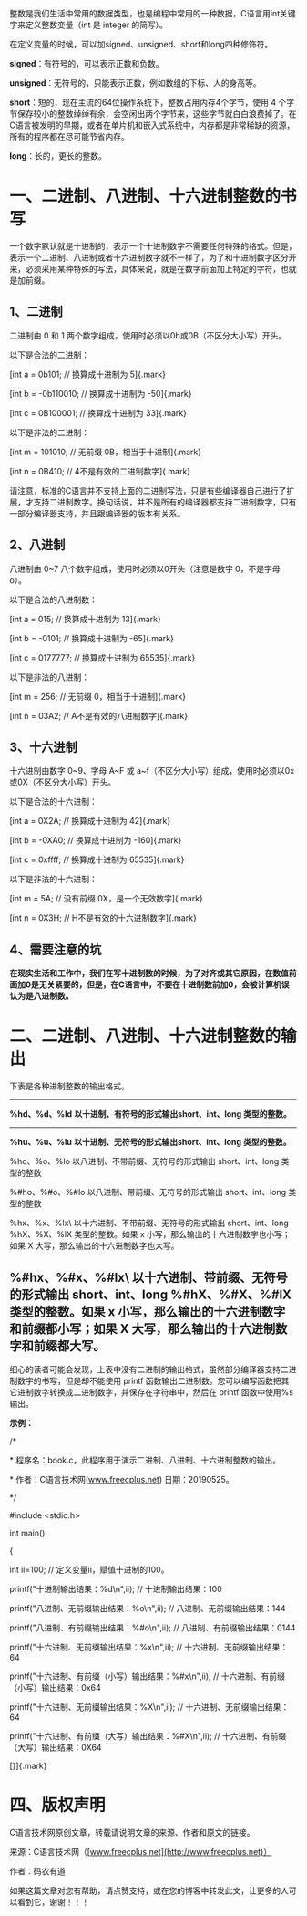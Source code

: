 整数是我们生活中常用的数据类型，也是编程中常用的一种数据，C语言用int关键字来定义整数变量（int
是 integer 的简写）。

在定义变量的时候，可以加signed、unsigned、short和long四种修饰符。

**signed**：有符号的，可以表示正数和负数。

**unsigned**：无符号的，只能表示正数，例如数组的下标、人的身高等。

**short**：短的，现在主流的64位操作系统下，整数占用内存4个字节，使用 4
个字节保存较小的整数绰绰有余，会空闲出两个字节来，这些字节就白白浪费掉了。在C语言被发明的早期，或者在单片机和嵌入式系统中，内存都是非常稀缺的资源，所有的程序都在尽可能节省内存。

**long**：长的，更长的整数。

# 一、二进制、八进制、十六进制整数的书写

一个数字默认就是十进制的，表示一个十进制数字不需要任何特殊的格式。但是，表示一个二进制、八进制或者十六进制数字就不一样了，为了和十进制数字区分开来，必须采用某种特殊的写法，具体来说，就是在数字前面加上特定的字符，也就是加前缀。

## 1、二进制

二进制由 0 和 1 两个数字组成，使用时必须以0b或0B（不区分大小写）开头。

以下是合法的二进制：

[int a = 0b101; // 换算成十进制为 5]{.mark}

[int b = -0b110010; // 换算成十进制为 -50]{.mark}

[int c = 0B100001; // 换算成十进制为 33]{.mark}

以下是非法的二进制：

[int m = 101010; // 无前缀 0B，相当于十进制]{.mark}

[int n = 0B410; // 4不是有效的二进制数字]{.mark}

请注意，标准的C语言并不支持上面的二进制写法，只是有些编译器自己进行了扩展，才支持二进制数字。换句话说，并不是所有的编译器都支持二进制数字，只有一部分编译器支持，并且跟编译器的版本有关系。

## 2、八进制

八进制由 0\~7 八个数字组成，使用时必须以0开头（注意是数字 0，不是字母
o）。

以下是合法的八进制数：

[int a = 015; // 换算成十进制为 13]{.mark}

[int b = -0101; // 换算成十进制为 -65]{.mark}

[int c = 0177777; // 换算成十进制为 65535]{.mark}

以下是非法的八进制：

[int m = 256; // 无前缀 0，相当于十进制]{.mark}

[int n = 03A2; // A不是有效的八进制数字]{.mark}

## 3、十六进制

十六进制由数字 0\~9、字母 A\~F 或
a\~f（不区分大小写）组成，使用时必须以0x或0X（不区分大小写）开头。

以下是合法的十六进制：

[int a = 0X2A; // 换算成十进制为 42]{.mark}

[int b = -0XA0; // 换算成十进制为 -160]{.mark}

[int c = 0xffff; // 换算成十进制为 65535]{.mark}

以下是非法的十六进制：

[int m = 5A; // 没有前缀 0X，是一个无效数字]{.mark}

[int n = 0X3H; // H不是有效的十六进制数字]{.mark}

## 4、需要注意的坑

**在现实生活和工作中，我们在写十进制数的时候，为了对齐或其它原因，在数值前面加0是无关紧要的，但是，在C语言中，不要在十进制数前加0，会被计算机误认为是八进制数。**

# 二、二进制、八进制、十六进制整数的输出

下表是各种进制整数的输出格式。

  ---------------------------------------------------------------------------
  **%hd、%d、%ld**   **以十进制、有符号的形式输出short、int、long
                     类型的整数。**
  ------------------ --------------------------------------------------------
  **%hu、%u、%lu**   **以十进制、无符号的形式输出short、int、long
                     类型的整数。**

  %ho、%o、%lo       以八进制、不带前缀、无符号的形式输出 short、int、long
                     类型的整数

  %#ho、%#o、%#lo    以八进制、带前缀、无符号的形式输出 short、int、long
                     类型的整数

  %hx、%x、%lx\      以十六进制、不带前缀、无符号的形式输出 short、int、long
  %hX、%X、%lX       类型的整数。如果 x
                     小写，那么输出的十六进制数字也小写；如果 X
                     大写，那么输出的十六进制数字也大写。

  %#hx、%#x、%#lx\   以十六进制、带前缀、无符号的形式输出 short、int、long
  %#hX、%#X、%#lX    类型的整数。如果 x
                     小写，那么输出的十六进制数字和前缀都小写；如果 X
                     大写，那么输出的十六进制数字和前缀都大写。
  ---------------------------------------------------------------------------

细心的读者可能会发现，上表中没有二进制的输出格式，虽然部分编译器支持二进制数字的书写，但是却不能使用
printf
函数输出二进制数。您可以编写函数把其它进制数字转换成二进制数字，并保存在字符串中，然后在
printf 函数中使用%s输出。

**示例：**

/\*

\* 程序名：book.c，此程序用于演示二进制、八进制、十六进制整数的输出。

\* 作者：C语言技术网(www.freecplus.net) 日期：20190525。

\*/

#include \<stdio.h\>

int main()

{

int ii=100; // 定义变量ii，赋值十进制的100。

printf(\"十进制输出结果：%d\\n\",ii); // 十进制输出结果：100

printf(\"八进制、无前缀输出结果：%o\\n\",ii); //
八进制、无前缀输出结果：144

printf(\"八进制、有前缀输出结果：%#o\\n\",ii); //
八进制、有前缀输出结果：0144

printf(\"十六进制、无前缀输出结果：%x\\n\",ii); //
十六进制、无前缀输出结果：64

printf(\"十六进制、有前缀（小写）输出结果：%#x\\n\",ii); //
十六进制、有前缀（小写）输出结果：0x64

printf(\"十六进制、无前缀输出结果：%X\\n\",ii); //
十六进制、无前缀输出结果：64

printf(\"十六进制、有前缀（大写）输出结果：%#X\\n\",ii); //
十六进制、有前缀（大写）输出结果：0X64

[}]{.mark}

# 四、版权声明

C语言技术网原创文章，转载请说明文章的来源、作者和原文的链接。

来源：C语言技术网（[www.freecplus.net](http://www.freecplus.net)）

作者：码农有道

如果这篇文章对您有帮助，请点赞支持，或在您的博客中转发此文，让更多的人可以看到它，谢谢！！！
